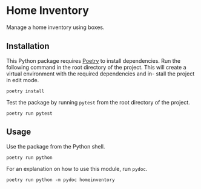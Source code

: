 Home Inventory
==============

Manage a home inventory using boxes.

Installation
------------

This Python package requires [Poetry](https://python-poetry.org/) to install
dependencies. Run the following command in the root directory of the project.
This will create a virtual environment with the required dependencies and in-
stall the project in edit mode.

    poetry install

Test the package by running `pytest` from the root directory of the project.

    poetry run pytest

Usage
-----

Use the package from the Python shell.

    poetry run python

For an explanation on how to use this module, run `pydoc`.

    poetry run python -m pydoc homeinventory
